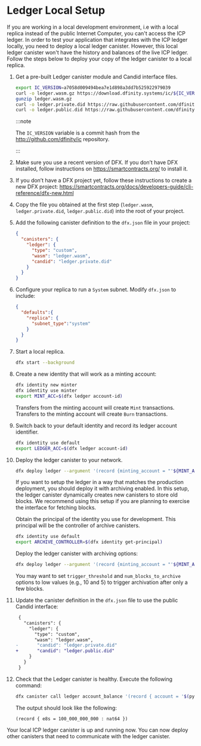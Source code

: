 # Ledger Local Setup

If you are working in a local development environment, i.e with a local replica instead of the public Internet Computer, you can't access the ICP ledger. In order to test your application that integrates with the ICP ledger locally, you need to deploy a local ledger canister. However, this local ledger canister won't have the history and balances of the live ICP ledger.
Follow the steps below to deploy your copy of the ledger canister to a local replica.

1.  Get a pre-built Ledger canister module and Candid interface files.

    ``` sh
    export IC_VERSION=a7058d009494bea7e1d898a3dd7b525922979039
    curl -o ledger.wasm.gz https://download.dfinity.systems/ic/${IC_VERSION}/canisters/ledger-canister_notify-method.wasm.gz
    gunzip ledger.wasm.gz
    curl -o ledger.private.did https://raw.githubusercontent.com/dfinity/ic/${IC_VERSION}/rs/rosetta-api/ledger.did
    curl -o ledger.public.did https://raw.githubusercontent.com/dfinity/ic/${IC_VERSION}/rs/rosetta-api/ledger_canister/ledger.did
    ```

    :::note

    The `IC_VERSION` variable is a commit hash from the <http://github.com/dfinity/ic> repository.

    :::

2.  Make sure you use a recent version of DFX. If you don’t have DFX installed, follow instructions on <https://smartcontracts.org/> to install it.

3.  If you don’t have a DFX project yet, follow these instructions to create a new DFX project: <https://smartcontracts.org/docs/developers-guide/cli-reference/dfx-new.html>

4.  Copy the file you obtained at the first step (`ledger.wasm`, `ledger.private.did`, `ledger.public.did`) into the root of your project.

5.  Add the following canister definition to the `dfx.json` file in your project:

    ``` json
    {
      "canisters": {
        "ledger": {
          "type": "custom",
          "wasm": "ledger.wasm",
          "candid": "ledger.private.did"
        }
      }
    }
    ```
    
6. Configure your replica to run a `System` subnet. Modify `dfx.json` to include:
     ```json
     {
       "defaults":{
         "replica": {
           "subnet_type":"system"
         }
       }
     }
     ```

6.  Start a local replica.

    ``` sh
    dfx start --background
    ```

7.  Create a new identity that will work as a minting account:

    ``` sh
    dfx identity new minter
    dfx identity use minter
    export MINT_ACC=$(dfx ledger account-id)
    ```

    Transfers from the minting account will create `Mint` transactions. Transfers to the minting account will create `Burn` transactions.

8.  Switch back to your default identity and record its ledger account identifier.

    ``` sh
    dfx identity use default
    export LEDGER_ACC=$(dfx ledger account-id)
    ```

9.  Deploy the ledger canister to your network.

    ``` sh
    dfx deploy ledger --argument '(record {minting_account = "'${MINT_ACC}'"; initial_values = vec { record { "'${LEDGER_ACC}'"; record { e8s=100_000_000_000 } }; }; send_whitelist = vec {}})'
    ```

    If you want to setup the ledger in a way that matches the production deployment, you should deploy it with archiving enabled. In this setup, the ledger canister dynamically creates new canisters to store old blocks. We recommend using this setup if you are planning to exercise the interface for fetching blocks.

    Obtain the principal of the identity you use for development. This principal will be the controller of archive canisters.

    ``` sh
    dfx identity use default
    export ARCHIVE_CONTROLLER=$(dfx identity get-principal)
    ```

    Deploy the ledger canister with archiving options:

    ``` sh
    dfx deploy ledger --argument '(record {minting_account = "'${MINT_ACC}'"; initial_values = vec { record { "'${LEDGER_ACC}'"; record { e8s=100_000_000_000 } }; }; send_whitelist = vec {}; archive_options = opt record { trigger_threshold = 2000; num_blocks_to_archive = 1000; controller_id = principal "'${ARCHIVE_CONTROLLER}'" }})'
    ```

    You may want to set `trigger_threshold` and `num_blocks_to_archive` options to low values (e.g., 10 and 5) to trigger archivation after only a few blocks.

10. Update the canister definition in the `dfx.json` file to use the public Candid interface:

    ``` diff
     {
       "canisters": {
         "ledger": {
           "type": "custom",
           "wasm": "ledger.wasm",
    -       "candid": "ledger.private.did"
    +       "candid": "ledger.public.did"
         }
       }
     }
    ```

11. Check that the Ledger canister is healthy. Execute the following command:

    ``` sh
    dfx canister call ledger account_balance '(record { account = '$(python3 -c 'print("vec{" + ";".join([str(b) for b in bytes.fromhex("'$LEDGER_ACC'")]) + "}")')' })'
    ```

    The output should look like the following:

        (record { e8s = 100_000_000_000 : nat64 })

Your local ICP ledger canister is up and running now. You can now deploy other canisters that need to communicate with the ledger canister.
